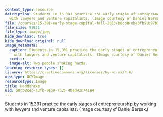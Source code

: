 ```yaml
---
content_type: resource
description: Students in 15.391 practice the early stages of entrepreneurship by working
  with lawyers and venture capitalists. (Image courtesy of Daniel Bersak.)
file: /courses/15-391-early-stage-capital-fall-2010/b8cb8ceba3fb91b97b254bed42c741e4_15-391f10.jpg
file_size: 97931
file_type: image/jpeg
hide_download: true
hide_download_original: null
image_metadata:
  caption: Students in 15.391 practice the early stages of entrepreneurship by working
    with lawyers and venture capitalists. (Image courtesy of Daniel Bersak.)
  credit: ''
  image-alt: Two people shaking hands.
learning_resource_types: []
license: https://creativecommons.org/licenses/by-nc-sa/4.0/
ocw_type: OCWImage
resourcetype: Image
title: Handshake
uid: b8cb8ceb-a3fb-91b9-7b25-4bed42c741e4
---
```

Students in 15.391 practice the early stages of entrepreneurship by working with lawyers and venture capitalists. (Image courtesy of Daniel Bersak.)